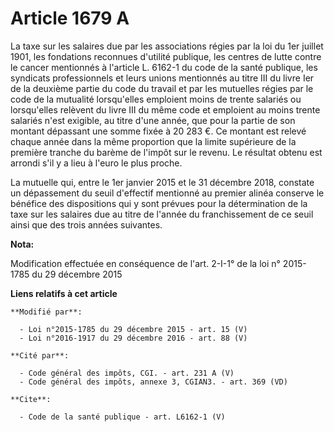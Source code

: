 # Article 1679 A

La taxe sur les salaires due par les associations régies par la loi du 1er juillet 1901, les fondations reconnues d'utilité
publique, les centres de lutte contre le cancer mentionnés à l'article L. 6162-1 du code de la santé publique, les syndicats
professionnels et leurs unions mentionnés au titre III du livre Ier de la deuxième partie du code du travail et par les
mutuelles régies par le code de la mutualité lorsqu'elles emploient moins de trente salariés ou lorsqu'elles relèvent du
livre III du même code et emploient au moins trente salariés n'est exigible, au titre d'une année, que pour la partie de son
montant dépassant une somme fixée à 20 283 €. Ce montant est relevé chaque année dans la même proportion que la limite
supérieure de la première tranche du barème de l'impôt sur le revenu. Le résultat obtenu est arrondi s'il y a lieu à l'euro
le plus proche. 

La mutuelle qui, entre le 1er janvier 2015 et le 31 décembre 2018, constate un dépassement du seuil d'effectif mentionné au
premier alinéa conserve le bénéfice des dispositions qui y sont prévues pour la détermination de la taxe sur les salaires due
au titre de l'année du franchissement de ce seuil ainsi que des trois années suivantes.

**Nota:**

Modification effectuée en conséquence de l'art. 2-I-1° de la loi n° 2015-1785 du 29 décembre 2015

**Liens relatifs à cet article**

	**Modifié par**:

	  - Loi n°2015-1785 du 29 décembre 2015 - art. 15 (V)
	  - Loi n°2016-1917 du 29 décembre 2016 - art. 88 (V)

	**Cité par**:

	  - Code général des impôts, CGI. - art. 231 A (V)
	  - Code général des impôts, annexe 3, CGIAN3. - art. 369 (VD)

	**Cite**:

	  - Code de la santé publique - art. L6162-1 (V)
